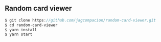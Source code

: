 ## Random card viewer

```js
$ git clone https://github.com/jagcompacion/random-card-viewer.git
$ cd random-card-viewer
$ yarn install
$ yarn start
```
